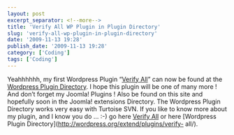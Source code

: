 ```yaml
---
layout: post
excerpt_separator: <!--more-->
title: 'Verify All WP Plugin in Plugin Directory'
slug: 'verify-all-wp-plugin-in-plugin-directory'
date: '2009-11-13 19:28'
publish_date: '2009-11-13 19:28'
category: ['Coding']
tags: ['Coding']
---
```

Yeahhhhhh, my first Wordpress Plugin “[Verify
All](http://www.iamboredsoiblog.eu/2009/11/07/verify-all-for-wordpress/)” can
now be found at the [Wordpress Plugin
Directory](http://wordpress.org/extend/plugins/verify-all/). I hope this
plugin will be one of many more ! And don’t forget my Joomla! Plugins ! Also
be found on this site and hopefully soon in the Joomla! extensions Directory.
The Wordpress Plugin Directory works very easy with Turtoise SVN. If you like
to know more about my plugin, and I know you do … :-) go here [Verify
All](http://www.iamboredsoiblog.eu/2009/11/07/verify-all-for-wordpress/) or
here [Wordpress Plugin Directory](http://wordpress.org/extend/plugins/verify-
all/).

